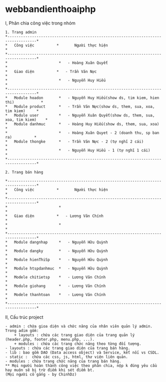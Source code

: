 # webbandienthoaiphp
I, Phân chia công việc trong nhóm

	1. Trang admin
	*-----------------------------------------------------------------------------------*
	*	Công việc			*		Người thực hiện					 					*
	*-----------------------------------------------------------------------------------*
	* 						*	- Hoàng Xuân Quyết										*
	*  	Giao diện			*	- Trần Văn Nực 						 					*
	*						*	- Nguyễn Huy Hiếu 										*	
	*-----------------------------------------------------------------------------------*
	*	Module hoadon		*	- Nguyễn Huy Hiếu(show ds, tim kiem, hien thi)			*
	*	Module product		*	- Trần Văn Nực(show ds, them, sua, xoa, tim kiem)		*							
	*	Module user			*	- Nguyễn Xuân Quyết(show ds, them, sua, xoa, tim kiem)	*
	*	Module danhmuc		*	- Hoàng Huy Hiếu(show ds, them, sua, xoa)				*
	*						*	- Hoàng Xuân Quyet - 2 (doanh thu, sp ban ra)			*
	*	Module thongke		*	- Trần Văn Nực - 2 (tự nghĩ 2 cái)						*
	*						*	- Nguyễn Huy Hiếu - 1 (tự nghĩ 1 cái)					*
	*-----------------------------------------------------------------------------------*

	2. Trang bán hàng

	*-----------------------------------------------------------------------------------*
	*	Công việc			*		Người thực hiện					 					*
	*-----------------------------------------------------------------------------------*
	* 						*															*
	*  	Giao diện			*	- Lương Văn Chính 						 				*
	*						*					 										*	
	*-----------------------------------------------------------------------------------*
	*	Module dangnhap		*	- Nguyễn Hữu Quỳnh										*
	*	Module dangky		*	- Nguyễn Hữu Quỳnh										*							
	*	Module hienThiSp	*	- Nguyễn Hữu Quỳnh										*
	*	Module htspdanhmuc	*	- Nguyễn Hữu Quỳnh										*
	*	Modele chitietsp	*	- Lương Văn Chính										*
	*	Module giohang		*	- Lương Văn Chính										*
	*	Modele thanhtoan	*	- Lương Văn Chính										*
	*-----------------------------------------------------------------------------------*
	
II, Cấu trúc project

	- admin : chứa gioa diện và chức năng của nhân viên quản lý admin. Trong adim gồm:
		+ layouts : chứa các trang giao diện của trang quản lý (header.php, footer.php, menu.php, ...).
		+ modules : chứa các trang chức năng theo từng đối tượng.
	- layouts : chứa các trang giao diện của trang bán hàng.
	- lib : bao gồm DAO (Data access object) và Service, kết nối vs CSDL.
	- static :  chứa các css, js, html, thư viện liên quản.
	- modules : chứa trang chức năng của trang bán hàng.
	** Mọi người hoàn thành công việc theo phân chia, nộp k đúng yêu cầu hay muộn sẽ bị trừ điểm khi sét điểm bt.
	(Mọi người cố gắng - by ChinhDz)
